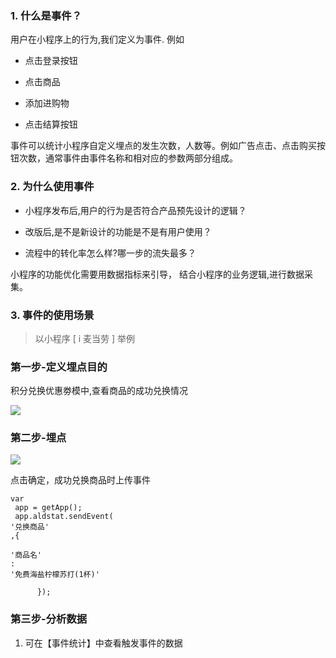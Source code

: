 ### 1. 什么是事件？

用户在小程序上的行为,我们定义为事件. 例如

* 点击登录按钮

* 点击商品

* 添加进购物

* 点击结算按钮

事件可以统计小程序自定义埋点的发生次数，人数等。例如广告点击、点击购买按钮次数，通常事件由事件名称和相对应的参数两部分组成。

### 2. 为什么使用事件

* 小程序发布后,用户的行为是否符合产品预先设计的逻辑？

* 改版后,是不是新设计的功能是不是有用户使用？

* 流程中的转化率怎么样?哪一步的流失最多？

小程序的功能优化需要用数据指标来引导， 结合小程序的业务逻辑,进行数据采集。

### 3. 事件的使用场景

> 以小程序 \[ i 麦当劳 \] 举例

### **第一步-定义埋点目的**

积分兑换优惠劵模中,查看商品的成功兑换情况

![](http://doc.aldwx.com/aldwx/assets/WechatIMG41.jpeg)

### **第二步-埋点**

![](http://doc.aldwx.com/aldwx/assets/WechatIMG42.jpeg)

点击确定，成功兑换商品时上传事件

```
var
 app = getApp();
 app.aldstat.sendEvent(
'兑换商品'
,{
        
'商品名'
: 
'免费海盐柠檬苏打(1杯)'

      });

```

### **第三步-分析数据**

1. 可在【事件统计】中查看触发事件的数据





